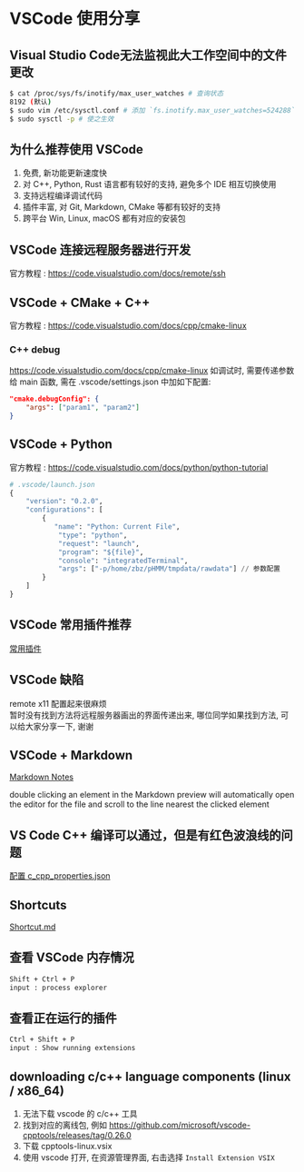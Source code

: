 # VSCode 使用分享

## Visual Studio Code无法监视此大工作空间中的文件更改

```bash
$ cat /proc/sys/fs/inotify/max_user_watches # 查询状态
8192 (默认)
$ sudo vim /etc/sysctl.conf # 添加 `fs.inotify.max_user_watches=524288` 到最后一行
$ sudo sysctl -p # 使之生效
```

## 为什么推荐使用 VSCode

1. 免费, 新功能更新速度快
2. 对 C++, Python, Rust 语言都有较好的支持, 避免多个 IDE 相互切换使用
3. 支持远程编译调试代码
4. 插件丰富, 对 Git, Markdown, CMake 等都有较好的支持
5. 跨平台 Win, Linux, macOS 都有对应的安装包

## VSCode 连接远程服务器进行开发

官方教程 : <https://code.visualstudio.com/docs/remote/ssh>

## VSCode + CMake + C++

官方教程 : https://code.visualstudio.com/docs/cpp/cmake-linux

### C++ debug

<https://code.visualstudio.com/docs/cpp/cmake-linux>
 如调试时, 需要传递参数给 main 函数, 需在 .vscode/settings.json 中加如下配置:

```json
"cmake.debugConfig": {
    "args": ["param1", "param2"]
}
```  

## VSCode + Python

官方教程 : https://code.visualstudio.com/docs/python/python-tutorial

```python
# .vscode/launch.json
{
    "version": "0.2.0",
    "configurations": [
        {
           "name": "Python: Current File",
            "type": "python",
            "request": "launch",
            "program": "${file}",
            "console": "integratedTerminal",
            "args": ["-p/home/zbz/pHMM/tmpdata/rawdata"] // 参数配置
        }
    ]
}
```

## VSCode 常用插件推荐

[常用插件](./VSCode%20常用插件推荐.md)

## VSCode 缺陷

remote x11 配置起来很麻烦  
暂时没有找到方法将远程服务器画出的界面传递出来, 哪位同学如果找到方法, 可以给大家分享一下, 谢谢

## VSCode + Markdown

[Markdown Notes](./Markdown%20Notes.md)

double clicking an element in the Markdown preview will automatically open the editor for the file and scroll to the line nearest the clicked element

## VS Code C++ 编译可以通过，但是有红色波浪线的问题

[配置 c_cpp_properties.json](./VS%20Code%20C++%20编译可以通过，但是有红色波浪线的问题.md)

## Shortcuts

[Shortcut.md](./Shortcut.md)

## 查看 VSCode 内存情况

```sh
Shift + Ctrl + P
input : process explorer
```

## 查看正在运行的插件

```sh
Ctrl + Shift + P
input : Show running extensions
```

## downloading c/c++ language components (linux / x86_64)
1. 无法下载 vscode 的 c/c++ 工具
2. 找到对应的离线包, 例如 https://github.com/microsoft/vscode-cpptools/releases/tag/0.26.0
3. 下载 cpptools-linux.vsix
4. 使用 vscode 打开, 在资源管理界面, 右击选择 `Install Extension VSIX`

